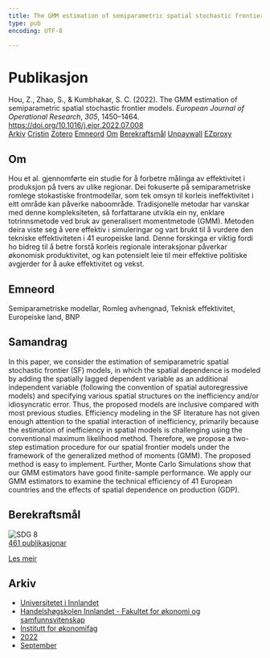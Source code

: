 ```yaml
---
title: The GMM estimation of semiparametric spatial stochastic frontier models
type: pub
encoding: UTF-8

---
```

<h1>Publikasjon</h1>
<article id="csl-bib-container-P62TAXYM" class="csl-bib-container">
  <div class="csl-bib-body"> <div class="csl-entry">Hou, Z., Zhao, S., &#38; Kumbhakar, S. C. (2022). The GMM estimation of semiparametric spatial stochastic frontier models. <i>European Journal of Operational Research</i>, <i>305</i>, 1450–1464. <a href="https://doi.org/10.1016/j.ejor.2022.07.008">https://doi.org/10.1016/j.ejor.2022.07.008</a></div> </div>
  <div class="csl-bib-buttons">
    <a href="#taxonomy-article-P62TAXYM" alt="archive" class="csl-bib-button">Arkiv</a>
    <a href="https://app.cristin.no/results/show.jsf?id=2050281" alt="Cristin" class="csl-bib-button">Cristin</a>
    <a href="http://zotero.org/groups/5881554/items/P62TAXYM" alt="Zotero" class="csl-bib-button">Zotero</a>
    <a href="#keywords-article-P62TAXYM" alt="keywords" class="csl-bib-button">Emneord</a>
    <a href="#about-article-P62TAXYM" alt="about_pub" class="csl-bib-button">Om</a>
    <a href="#sdg-article-P62TAXYM" alt="sdg" class="csl-bib-button">Berekraftsmål</a>
    <a href="https://doi.org/10.1016/j.ejor.2022.07.008" alt="Unpaywall" class="csl-bib-button">Unpaywall</a>
    <a href="https://doi.org/10.1016/j.ejor.2022.07.008" alt="EZproxy" class="csl-bib-button">EZproxy</a>
  </div>
  <div id="csl-bib-meta-container-P62TAXYM"></div>
</article>
<div id="csl-bib-meta-P62TAXYM" class="csl-bib-meta">
  <article id="about-article-P62TAXYM" class="about_pub-article">
    <h1>Om</h1>
    Hou et al. gjennomførte ein studie for å forbetre målinga av effektivitet i produksjon på tvers av ulike regionar. Dei fokuserte på semiparametriske romlege stokastiske frontmodellar, som tek omsyn til korleis ineffektivitet i eitt område kan påverke naboområde. Tradisjonelle metodar har vanskar med denne kompleksiteten, så forfattarane utvikla ein ny, enklare totrinnsmetode ved bruk av generalisert momentmetode (GMM). Metoden deira viste seg å vere effektiv i simuleringar og vart brukt til å vurdere den tekniske effektiviteten i 41 europeiske land. Denne forskinga er viktig fordi ho bidreg til å betre forstå korleis regionale interaksjonar påverkar økonomisk produktivitet, og kan potensielt leie til meir effektive politiske avgjerder for å auke effektivitet og vekst.
  </article>
  <article id="keywords-article-P62TAXYM" class="keywords-article">
    <h1>Emneord</h1>
    Semiparametriske modellar, Romleg avhengnad, Teknisk effektivitet, Europeiske land, BNP
  </article>
  <article id="abstract-article-P62TAXYM" class="abstract-article">
    <h1>Samandrag</h1>
    In this paper, we consider the estimation of semiparametric spatial stochastic frontier (SF) models, in which the spatial dependence is modeled by adding the spatially lagged dependent variable as an additional independent variable (following the convention of spatial autoregressive models) and specifying various spatial structures on the inefficiency and/or idiosyncratic error. Thus, the proposed models are inclusive compared with most previous studies. Efficiency modeling in the SF literature has not given enough attention to the spatial interaction of inefficiency, primarily because the estimation of inefficiency in spatial models is challenging using the conventional maximum likelihood method. Therefore, we propose a two-step estimation procedure for our spatial frontier models under the framework of the generalized method of moments (GMM). The proposed method is easy to implement. Further, Monte Carlo Simulations show that our GMM estimators have good finite-sample performance. We apply our GMM estimators to examine the technical efficiency of 41 European countries and the effects of spatial dependence on production (GDP).
  </article>
  <article id="sdg-article-P62TAXYM" class="sdg-article">
    <h1>Berekraftsmål</h1>
    <div class="sdg-container"><div id="sdg8" class="sdg">
        <img src="{{< params subfolder >}}images/sdg/sdg08_nn.png" class="image" alt="SDG 8">
        <div class="sdg-overlay">
          <a href="/nn/archive/?key=?sdg=8#archive" class="sdg-publication-count"><span>461</span> publikasjonar</a>
          <p><a href="https://fn.no/om-fn/fns-baerekraftsmaal/anstendig-arbeid-og-oekonomisk-vekst?lang=nno-NO" class="sdg-read-more">Les meir</a></p>
        </div>
      </div></div>
  </article>
  <article id="taxonomy-article-P62TAXYM" class="taxonomy-article">
    <h1>Arkiv</h1>
    <ul>
      <li>
        <a href="/nn/archive/?key=3DCRN523">Universitetet i Innlandet</a>
      </li>
      <li>
        <a href="/nn/archive/?key=DU8Q9LN9">Handelshøgskolen Innlandet - Fakultet for økonomi og samfunnsvitenskap</a>
      </li>
      <li>
        <a href="/nn/archive/?key=3IQA89I8">Institutt for økonomifag</a>
      </li>
      <li>
        <a href="/nn/archive/?key=6THNNMZZ">2022</a>
      </li>
      <li>
        <a href="/nn/archive/?key=TU7ULHRJ">September</a>
      </li>
    </ul>
  </article>
</div>
